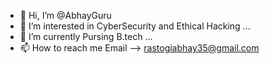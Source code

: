 - 👋 Hi, I’m @AbhayGuru
- 👀 I’m interested in CyberSecurity and Ethical Hacking ...
- 🌱 I’m currently Pursing B.tech ...
- 📫 How to reach me Email --> rastogiabhay35@gmail.com
  

